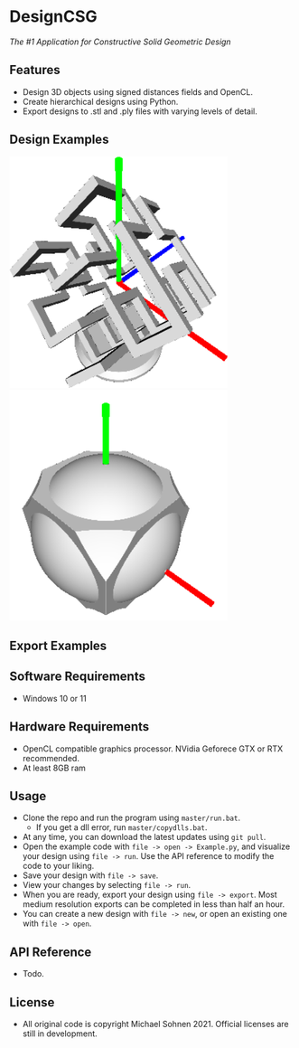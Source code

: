 # DesignCSG

*The #1 Application for Constructive Solid Geometric Design*

## Features
* Design 3D objects using signed distances fields and OpenCL.
* Create hierarchical designs using Python.
* Export designs to .stl and .ply files with varying levels of detail.

## Design Examples

![](FilesForREADME/Hilbert_cropped_padded.png) ![](FilesForREADME/Design1_cropped_padded.png)

## Export Examples

## Software Requirements
* Windows 10 or 11
## Hardware Requirements
* OpenCL compatible graphics processor. NVidia Geforece GTX or RTX recommended. 
* At least 8GB ram
## Usage
* Clone the repo and run the program using `master/run.bat`.
  * If you get a dll error, run `master/copydlls.bat`.
* At any time, you can download the latest updates using `git pull`.
* Open the example code with `file -> open -> Example.py`, and visualize your design using `file -> run`. Use the API reference to modify the code to your liking.
* Save your design with `file -> save`.
* View your changes by selecting `file -> run`.
* When you are ready, export your design using `file -> export`. Most medium resolution exports can be completed in less than half an hour.
* You can create a new design with `file -> new`, or open an existing one with `file -> open`.
## API Reference
* Todo.
## License
* All original code is copyright Michael Sohnen 2021. Official licenses are still in development.
